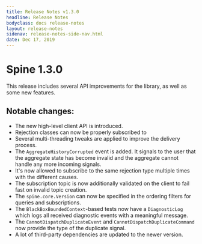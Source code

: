 ```yaml
---
title: Release Notes v1.3.0
headline: Release Notes
bodyclass: docs release-notes
layout: release-notes
sidenav: release-notes-side-nav.html
date: Dec 17, 2019
---
```


# Spine 1.3.0

<p class="lead">This release includes several API improvements for the library, as well as 
some new features.</p>

## Notable changes:

- The new high-level client API is introduced.
- Rejection classes can now be properly subscribed to
- Several multi-threading tweaks are applied to improve the delivery process.
- The `AggregateHistoryCorrupted` event is added. It signals to the user that the aggregate state 
has become invalid and the aggregate cannot handle any more incoming signals.
- It's now allowed to subscribe to the same rejection type multiple times with the different causes.
- The subscription topic is now additionally validated on the client to fail fast on invalid topic 
creation.
- The `spine.core.Version` can now be specified in the ordering filters for queries and subscriptions.
- The `BlackBoxBoundedContext`-based tests now have a `DiagnosticLog` which logs all received diagnostic 
events with a meaningful message.
- The `CannotDispatchDuplicateEvent` and `CannotDispatchDuplicateCommand` now provide the type of 
the duplicate signal.
- A lot of third-party dependencies are updated to the newer version.
